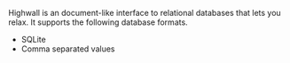Highwall is an document-like interface to relational databases that lets you relax.
It supports the following database formats.

* SQLite
* Comma separated values


